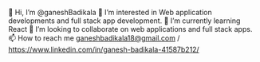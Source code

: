 👋 Hi, I’m @ganeshBadikala
👀 I’m interested in Web application developments and full stack app development.
🌱 I’m currently learning React 
💞️ I’m looking to collaborate on web applications and full stack apps.
📫 How to reach me ganeshbadikala18@gmail.com / https://www.linkedin.com/in/ganesh-badikala-41587b212/
